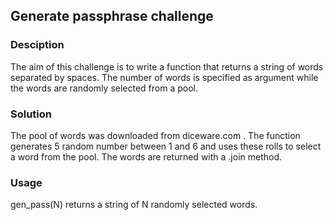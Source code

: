 ## Generate passphrase challenge

### Desciption
The aim of this challenge is to write a function that returns a string of words separated by spaces. The number of words is specified as argument while the words are randomly selected from a pool.

### Solution
The pool of words was downloaded from diceware.com . The function generates 5 random number between 1 and 6 and uses these rolls to select a word from the pool. The words are returned with a .join method.

### Usage
gen_pass(N) returns a string of N randomly selected words.